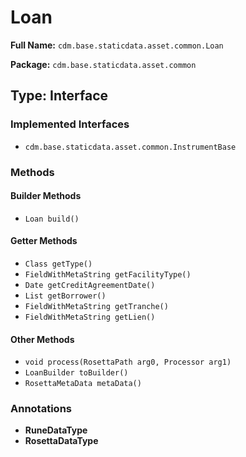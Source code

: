 # Loan

**Full Name:** `cdm.base.staticdata.asset.common.Loan`

**Package:** `cdm.base.staticdata.asset.common`

## Type: Interface

### Implemented Interfaces

- `cdm.base.staticdata.asset.common.InstrumentBase`

### Methods

#### Builder Methods

- `Loan build()`

#### Getter Methods

- `Class getType()`
- `FieldWithMetaString getFacilityType()`
- `Date getCreditAgreementDate()`
- `List getBorrower()`
- `FieldWithMetaString getTranche()`
- `FieldWithMetaString getLien()`

#### Other Methods

- `void process(RosettaPath arg0, Processor arg1)`
- `LoanBuilder toBuilder()`
- `RosettaMetaData metaData()`

### Annotations

- **RuneDataType**
- **RosettaDataType**

